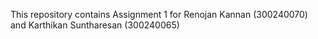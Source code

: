This repository contains Assignment 1 for Renojan Kannan (300240070) and Karthikan Suntharesan (300240065)